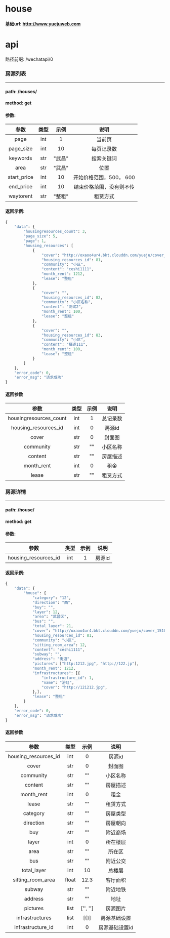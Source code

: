 # house

#### 基础url: http://www.yuejuweb.com

# api

路径前缀: /wechatapi/0


### 房源列表

***

#### path: /houses/
#### method: get
#### 参数:

|参数|类型|示例|说明|
|:-------------:|:-------------:|:-------------:|:-------------:|
|page|int|1|当前页|
|page_size|int|10|每页记录数|
|keywords|str|"武昌"|搜索关键词|
|area|str|"武昌"|位置|
|start_price|int|10|开始价格范围，500， 600|
|end_price|int|10|结束价格范围，没有则不传|
|waytorent|str|"整租"|租赁方式|

#### 返回示例:
```python
{
    "data": {
        "housingresources_count": 3,
        "page_size": 5,
        "page": 1,
        "housing_resources": [
            {
                "cover": "http://oxaoo4ur4.bkt.clouddn.com/yueju/cover_1518785074.png",
                "housing_resources_id": 81,
                "community": "小区",
                "content": "ceshi1111",
                "month_rent": 1212,
                "lease": "整租"
            },
            {
                "cover": "",
                "housing_resources_id": 82,
                "community": "小区名称",
                "content": "测试2",
                "month_rent": 100,
                "lease": "整租"
            },
            {
                "cover": "",
                "housing_resources_id": 83,
                "community": "小区",
                "content": "描述111",
                "month_rent": 100,
                "lease": "整租"
            }
        ]
    },
    "error_code": 0,
    "error_msg": "请求成功"
}
```

#### 返回参数
|参数|类型|示例|说明|
|:-------------:|:-------------:|:-------------:|:-------------:|
|housingresources_count|int|1|总记录数|
|housing_resources_id|int|0|房源id|
|cover|str|0|封面图|
|community|str|""|小区名称|
|content|str|""|房屋描述|
|month_rent|int|0|租金|
|lease|str|""|租赁方式|




### 房源详情

***

#### path: /house/
#### method: get
#### 参数:

|参数|类型|示例|说明|
|:-------------:|:-------------:|:-------------:|:-------------:|
|housing_resources_id|int|1|房源id|

#### 返回示例:
```python
{
    "data": {
        "house": {
            "category": "12",
            "direction": "西",
            "buy": "",
            "layer": 12,
            "area": "武昌区",
            "bus": "",
            "total_layer": 21,
            "cover": "http://oxaoo4ur4.bkt.clouddn.com/yueju/cover_1518785074.png",
            "housing_resources_id": 81,
            "community": "小区",
            "sitting_room_area": 12,
            "content": "ceshi1111",
            "subway": "",
            "address": "街道",
            "pictures": ["http:1212.jpg", "http://122.jp"],
            "month_rent": 1212,
            "infrastructures": [{
                "infrastructure_id": 1,
                "name": "浴缸",
                "cover": "http://121212.jpg",
            },],
            "lease": "整租"
        }
    },
    "error_code": 0,
    "error_msg": "请求成功"
}
```

#### 返回参数
|参数|类型|示例|说明|
|:-------------:|:-------------:|:-------------:|:-------------:|
|housing_resources_id|int|0|房源id|
|cover|str|0|封面图|
|community|str|""|小区名称|
|content|str|""|房屋描述|
|month_rent|int|0|租金|
|lease|str|""|租赁方式|
|category|str|""|房屋类型|
|direction|str|""|房屋朝向|
|buy|str|""|附近商场|
|layer|int|0|所在楼层|
|area|str|""|所在区|
|bus|str|""|附近公交|
|total_layer|int|10|总楼层|
|sitting_room_area|float|12.3|客厅面积|
|subway|str|""|附近地铁|
|address|str|""|地址|
|pictures|list|['', '']|房源图片|
|infrastructures|list|[{}]|房源基础设置|
|infrastructure_id|int|0|房源基础设置id|


